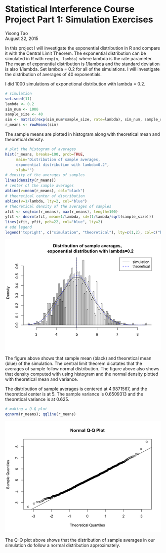 # Statistical Interference Course Project Part 1: Simulation Exercises
Yisong Tao  
August 22, 2015  

In this project I will investigate the exponential distribution in R and compare it with the Central Limit Theorem. The exponential distribution can be simulated in R with `rexp(n, lambda)` where lambda is the rate parameter. The mean of exponential distribution is 1/lambda and the standard deviation is also 1/lambda. Set lambda = 0.2 for all of the simulations. I will investigate the distribution of averages of 40 exponentials. 

I did 1000 simulations of exponetional distribution with lambda = 0.2.

```r
# simulation
set.seed(11)
lambda <- 0.2
sim_num <- 1000
sample_size <- 40
sim <- matrix(rexp(sim_num*sample_size, rate=lambda), sim_num, sample_size)
r_means <- rowMeans(sim)
```

The sample means are plotted in histogram along with theoretical mean and theoretical density.


```r
# plot the histogram of averages
hist(r_means, breaks=100, prob=TRUE,
     main="Distribution of sample averages,
     exponential distribution with lambda=0.2",
     xlab="")
# density of the averages of samples
lines(density(r_means))
# center of the sample averages
abline(v=mean(r_means), col="black")
# theoretical center of distribution
abline(v=1/lambda, lty=2, col="blue")
# theoretical density of the averages of samples
xfit <- seq(min(r_means), max(r_means), length=100)
yfit <- dnorm(xfit, mean=1/lambda, sd=(1/lambda/sqrt(sample_size)))
lines(xfit, yfit, pch=22, col="blue", lty=2)
# add legend
legend('topright', c("simulation", "theoretical"), lty=c(1,2), col=c("black", "blue"))
```

![](Project_part1_files/figure-html/Plot-1.png) 

The figure above shows that sample mean (black) and theoretical mean (blue) of the simulation. The central limit theorem dicatates that the averages of sample follow normal distribution. The figure above also shows that density computed with using histogram and the normal density plotted with theoretical mean and variance.

The distribution of sample averages is centered at 4.9871567, and the theoretical center is at 5. The sample variance is 0.6509313 and the theoretical variance is at 0.625.


```r
# making a Q-Q plot
qqnorm(r_means); qqline(r_means)
```

![](Project_part1_files/figure-html/Q-Q_plot-1.png) 

The Q-Q plot above shows that the distribution of sample averages in our simulation do follow a normal distribution approximately.
